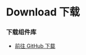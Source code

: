 
# Download 下载


### 下载组件库
- [前往 GitHub 下载][1]

[1]:	https://github.com/viomiui/viomiui.github.com/releases/